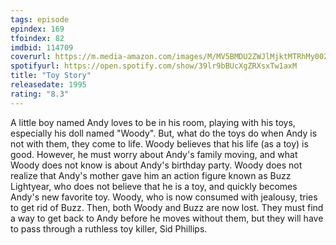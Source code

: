 ```yaml
---
tags: episode
epindex: 169
tfoindex: 82
imdbid: 114709
coverurl: https://m.media-amazon.com/images/M/MV5BMDU2ZWJlMjktMTRhMy00ZTA5LWEzNDgtYmNmZTEwZTViZWJkXkEyXkFqcGdeQXVyNDQ2OTk4MzI@._V1_SX202_CR0,0,202,300_.jpg
spotifyurl: https://open.spotify.com/show/39lr9bBUcXgZRXsxTw1axM
title: "Toy Story"
releasedate: 1995
rating: "8.3"
---
```


A little boy named Andy loves to be in his room, playing with his toys, especially his doll named "Woody". But, what do the toys do when Andy is not with them, they come to life. Woody believes that his life (as a toy) is good. However, he must worry about Andy's family moving, and what Woody does not know is about Andy's birthday party. Woody does not realize that Andy's mother gave him an action figure known as Buzz Lightyear, who does not believe that he is a toy, and quickly becomes Andy's new favorite toy. Woody, who is now consumed with jealousy, tries to get rid of Buzz. Then, both Woody and Buzz are now lost. They must find a way to get back to Andy before he moves without them, but they will have to pass through a ruthless toy killer, Sid Phillips.